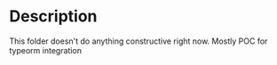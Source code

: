 # Description

This folder doesn't do anything constructive right now. Mostly POC for typeorm integration
